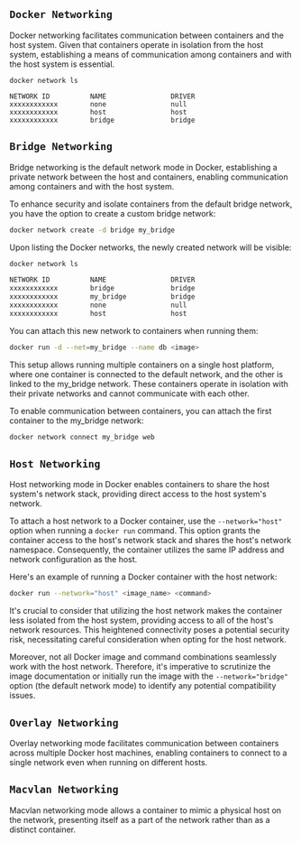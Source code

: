 ## `Docker Networking`

Docker networking facilitates communication between containers and the host system. Given that containers operate in isolation from the host system, establishing a means of communication among containers and with the host system is essential.

```
docker network ls
```

```
NETWORK ID          NAME                DRIVER
xxxxxxxxxxxx        none                null
xxxxxxxxxxxx        host                host
xxxxxxxxxxxx        bridge              bridge
```

## `Bridge Networking`

Bridge networking is the default network mode in Docker, establishing a private network between the host and containers, enabling communication among containers and with the host system.

To enhance security and isolate containers from the default bridge network, you have the option to create a custom bridge network:

```bash
docker network create -d bridge my_bridge
```

Upon listing the Docker networks, the newly created network will be visible:

```bash
docker network ls

NETWORK ID          NAME                DRIVER
xxxxxxxxxxxx        bridge              bridge
xxxxxxxxxxxx        my_bridge           bridge
xxxxxxxxxxxx        none                null
xxxxxxxxxxxx        host                host
```

You can attach this new network to containers when running them:

```bash
docker run -d --net=my_bridge --name db <image>
```

This setup allows running multiple containers on a single host platform, where one container is connected to the default network, and the other is linked to the my_bridge network. These containers operate in isolation with their private networks and cannot communicate with each other.

To enable communication between containers, you can attach the first container to the my_bridge network:

```bash
docker network connect my_bridge web
```

## `Host Networking`

Host networking mode in Docker enables containers to share the host system's network stack, providing direct access to the host system's network.

To attach a host network to a Docker container, use the `--network="host"` option when running a `docker run` command. This option grants the container access to the host's network stack and shares the host's network namespace. Consequently, the container utilizes the same IP address and network configuration as the host.

Here's an example of running a Docker container with the host network:

```bash
docker run --network="host" <image_name> <command>
```

It's crucial to consider that utilizing the host network makes the container less isolated from the host system, providing access to all of the host's network resources. This heightened connectivity poses a potential security risk, necessitating careful consideration when opting for the host network.

Moreover, not all Docker image and command combinations seamlessly work with the host network. Therefore, it's imperative to scrutinize the image documentation or initially run the image with the `--network="bridge"` option (the default network mode) to identify any potential compatibility issues.

## `Overlay Networking`

Overlay networking mode facilitates communication between containers across multiple Docker host machines, enabling containers to connect to a single network even when running on different hosts.

## `Macvlan Networking`

Macvlan networking mode allows a container to mimic a physical host on the network, presenting itself as a part of the network rather than as a distinct container.
